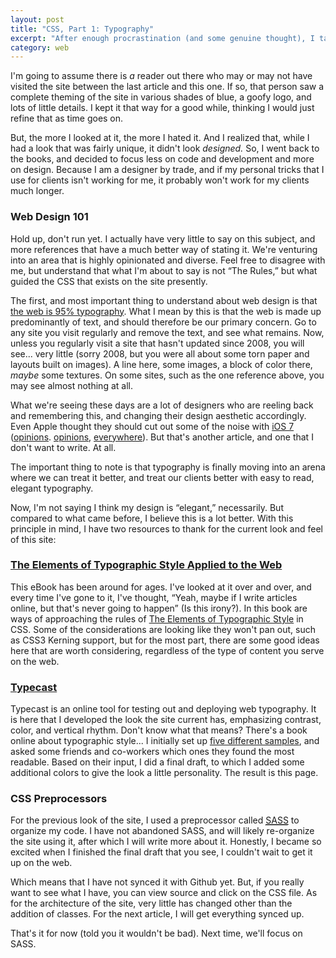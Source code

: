 ```yaml
---
layout: post
title: "CSS, Part 1: Typography"
excerpt: "After enough procrastination (and some genuine thought), I talk about CSS, and why I changed it around so much."
category: web
---
```


I'm going to assume there is <em>a</em> reader out there who may or may not have visited the site between the last article and this one. If so, that person saw a complete theming of the site in various shades of blue, a goofy logo, and lots of little details. I kept it that way for a good while, thinking I would just refine that as time goes on.

But, the more I looked at it, the more I hated it. And I realized that, while I had a look that was fairly unique, it didn't look <em>designed.</em> So, I went back to the books, and decided to focus less on code and development and more on design. Because I am a designer by trade, and if my personal tricks that I use for clients isn't working for me, it probably won't work for my clients much longer.

### Web Design 101

Hold up, don't run yet. I actually have very little to say on this subject, and more references that have a much better way of stating it. We're venturing into an area that is highly opinionated and diverse. Feel free to disagree with me, but understand that what I'm about to say is not &ldquo;The Rules,&rdquo; but what guided the CSS that exists on the site presently.

The first, and most important thing to understand about web design is that [the web is 95% typography](http://ia.net/blog/the-web-is-all-about-typography-period). What I mean by this is that the web is made up predominantly of text, and should therefore be our primary concern. Go to any site you visit regularly and remove the text, and see what remains. Now, unless you regularly visit a site that hasn't updated since 2008, you will see... very little (sorry 2008, but you were all about some torn paper and layouts built on images). A line here, some images, a block of color there, <em>maybe</em> some textures. On some sites, such as the one reference above, you may see almost nothing at all.

What we're seeing these days are a lot of designers who are reeling back and remembering this, and changing their design aesthetic accordingly. Even Apple thought they should cut out some of the noise with [iOS 7](http://www.apple.com/ios/ios7/) ([opinions](http://mattgemmell.com/2013/06/12/ios-7/). [opinions](http://www.computerworld.com/s/article/9240307/Why_I_hate_the_look_and_feel_of_iOS_7?pageNumber=1), [everywhere](http://dribbble.com/shots/1109343-iOS-7-Redesign)). But that's another article, and one that I don't want to write. At all.

The important thing to note is that typography is finally moving into an arena where we can treat it better, and treat our clients better with easy to read, elegant typography.

Now, I'm not saying I think my design is &ldquo;elegant,&rdquo; necessarily. But compared to what came before, I believe this is a lot better. With this principle in mind, I have two resources to thank for the current look and feel of this site:

### [The Elements of Typographic Style Applied to the Web](http://webtypography.net/)

This eBook has been around for ages. I've looked at it over and over, and every time I've gone to it, I've thought, &ldquo;Yeah, maybe if I write articles online, but that's never going to happen&rdquo; (Is this irony?). In this book are ways of approaching the rules of [The Elements of Typographic Style](http://www.amazon.com/Elements-Typographic-Style-Robert-Bringhurst/dp/0881791326) in CSS. Some of the considerations are looking like they won't pan out, such as CSS3 Kerning support, but for the most part, there are some good ideas here that are worth considering, regardless of the type of content you serve on the web.

### [Typecast](http://typecast.com/)

Typecast is an online tool for testing out and deploying web typography. It is here that I developed the look the site current has, emphasizing contrast, color, and vertical rhythm. Don't know what that means? There's a book online about typographic style... I initially set up [five different samples](http://typecast.com/XWCQHb-zz4/share/38a9700d0271fd4acbda9b69028afd845724ae22Q7N), and asked some friends and co-workers which ones they found the most readable. Based on their input, I did a final draft, to which I added some additional colors to give the look a little personality. The result is this page.

### CSS Preprocessors

For the previous look of the site, I used a preprocessor called [<abbr title="Syntatically-Awesome Style Sheets">SASS</abbr>](http://sass-lang.com/) to organize my code. I have not abandoned SASS, and will likely re-organize the site using it, after which I will write more about it. Honestly, I became so excited when I finished the final draft that you see, I couldn't wait to get it up on the web.

Which means that I have not synced it with Github yet. But, if you really want to see what I have, you can view source and click on the CSS file. As for the architecture of the site, very little has changed other than the addition of classes. For the next article, I will get everything synced up.

That's it for now (told you it wouldn't be bad). Next time, we'll focus on SASS.
